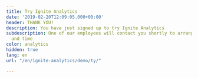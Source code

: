 ```yaml
---
title: Try Ignite Analytics
date: '2019-02-20T12:09:05.000+00:00'
header: THANK YOU!
description: You have just signed up to try Ignite Analytics
subdescription: One of our employees will contact you shortly to arrange the date
  and time
color: analytics
hidden: true
lang: en
url: "/en/ignite-analytics/demo/ty/"

---
```

